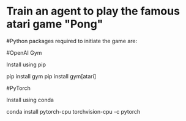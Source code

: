 # Train an agent to play the famous atari game "Pong"

#Python packages required to initiate the game are:

#OpenAI Gym

Install using pip

pip install gym
pip install gym[atari]

#PyTorch

Install using conda

conda install pytorch-cpu torchvision-cpu -c pytorch


